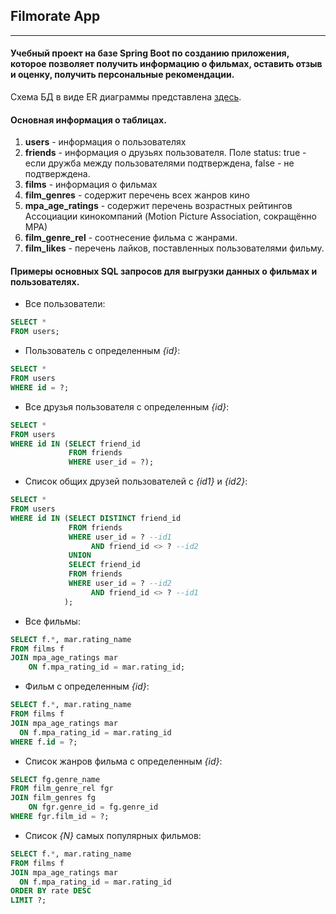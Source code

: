 ## Filmorate App
___
#### Учебный проект на базе Spring Boot по созданию приложения, которое позволяет получить информацию о фильмах, оставить отзыв и оценку, получить персональные рекомендации.

Схема БД в виде ER диаграммы представлена [здесь](https://github.com/mainnpe/java-filmorate/blob/main/src/main/resources/ER_diagram.png).

#### Основная информация о таблицах.
1. **users** - информация о пользователях
2. **friends** - информация о друзьях пользователя. Поле status: true - если дружба между пользователями подтверждена, false - не подтверждена.
3. **films** - информация о фильмах
4. **film_genres** - содержит перечень всех жанров кино
5. **mpa_age_ratings** - содержит перечень возрастных рейтингов Ассоциации кинокомпаний (Motion Picture Association, сокращённо МРА)
6. **film_genre_rel** - соотнесение фильма с жанрами.
7. **film_likes** - перечень лайков, поставленных пользователями фильму.

#### Примеры основных SQL запросов для выгрузки данных о фильмах и пользователях.


* Все пользователи:

```sql
SELECT *
FROM users;
```
* Пользователь с определенным *{id}*:

```sql
SELECT *
FROM users
WHERE id = ?;
```

* Все друзья пользователя с определенным *{id}*:

```sql
SELECT *
FROM users
WHERE id IN (SELECT friend_id
             FROM friends
             WHERE user_id = ?);
```
			 
* Список общих друзей пользователей с *{id1}* и *{id2}*:

```sql
SELECT *
FROM users
WHERE id IN (SELECT DISTINCT friend_id
             FROM friends
             WHERE user_id = ? --id1
                  AND friend_id <> ? --id2
             UNION 
             SELECT friend_id
             FROM friends
             WHERE user_id = ? --id2
                  AND friend_id <> ? --id1
            );
```

			 
* Все фильмы:

```sql
SELECT f.*, mar.rating_name
FROM films f
JOIN mpa_age_ratings mar
	ON f.mpa_rating_id = mar.rating_id;
```
	
* Фильм с определенным *{id}*:

```sql
SELECT f.*, mar.rating_name
FROM films f
JOIN mpa_age_ratings mar
  ON f.mpa_rating_id = mar.rating_id
WHERE f.id = ?;
```

* Список жанров фильма с определенным *{id}*:

```sql
SELECT fg.genre_name
FROM film_genre_rel fgr
JOIN film_genres fg
	ON fgr.genre_id = fg.genre_id
WHERE fgr.film_id = ?;
```
	
* Список *{N}* самых популярных фильмов:

```sql
SELECT f.*, mar.rating_name
FROM films f
JOIN mpa_age_ratings mar
  ON f.mpa_rating_id = mar.rating_id
ORDER BY rate DESC
LIMIT ?;
```
